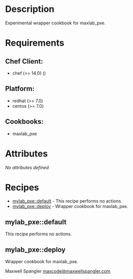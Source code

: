 # Description

Experimental wrapper cookbook for maxlab_pxe.

# Requirements


## Chef Client:

* chef (>= 14.0) ()

## Platform:

* redhat (>= 7.0)
* centos (>= 7.0)

## Cookbooks:

* maxlab_pxe

# Attributes

*No attributes defined*

# Recipes

* [mylab_pxe::default](#mylab_pxedefault) - This recipe performs no actions.
* [mylab_pxe::deploy](#mylab_pxedeploy) - Wrapper cookbook for maxlab_pxe.

## mylab_pxe::default

This recipe performs no actions.

## mylab_pxe::deploy

Wrapper cookbook for maxlab_pxe.

Maxwell Spangler maxcode@maxwellspangler.com
